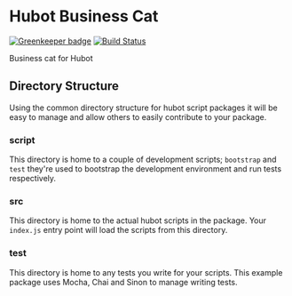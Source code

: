 # Hubot Business Cat

[![Greenkeeper badge](https://badges.greenkeeper.io/cmckni3/hubot-business-cat.svg)](https://greenkeeper.io/)
[![Build Status](https://travis-ci.org/cmckni3/hubot-business-cat.png?branch=master)](https://travis-ci.org/cmckni3/hubot-business-cat.svg?branch=master)

Business cat for Hubot


## Directory Structure

Using the common directory structure for hubot script packages it will be easy
to manage and allow others to easily contribute to your package.

### script

This directory is home to a couple of development scripts; `bootstrap` and `test`
they're used to bootstrap the development environment and run tests
respectively.

### src

This directory is home to the actual hubot scripts in the package. Your
`index.js` entry point will load the scripts from this directory.

### test

This directory is home to any tests you write for your scripts. This example
package uses Mocha, Chai and Sinon to manage writing tests.
